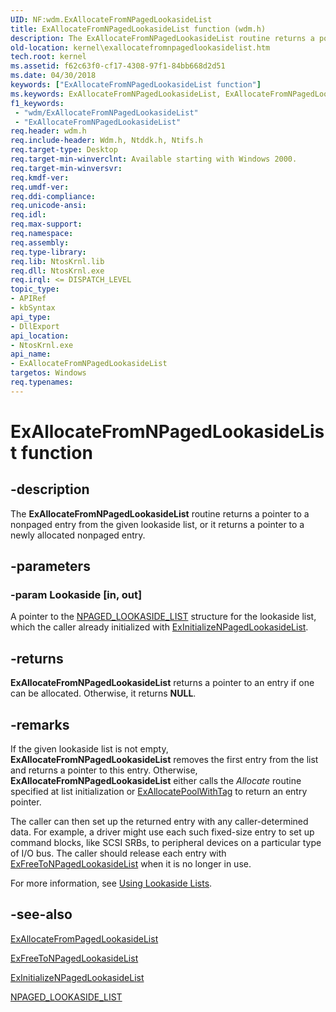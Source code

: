 ```yaml
---
UID: NF:wdm.ExAllocateFromNPagedLookasideList
title: ExAllocateFromNPagedLookasideList function (wdm.h)
description: The ExAllocateFromNPagedLookasideList routine returns a pointer to a nonpaged entry from the given lookaside list, or it returns a pointer to a newly allocated nonpaged entry.
old-location: kernel\exallocatefromnpagedlookasidelist.htm
tech.root: kernel
ms.assetid: f62c63f0-cf17-4308-97f1-84bb668d2d51
ms.date: 04/30/2018
keywords: ["ExAllocateFromNPagedLookasideList function"]
ms.keywords: ExAllocateFromNPagedLookasideList, ExAllocateFromNPagedLookasideList routine [Kernel-Mode Driver Architecture], k102_43919c0e-8140-4fc8-80f5-1955e39aa493.xml, kernel.exallocatefromnpagedlookasidelist, wdm/ExAllocateFromNPagedLookasideList
f1_keywords:
 - "wdm/ExAllocateFromNPagedLookasideList"
 - "ExAllocateFromNPagedLookasideList"
req.header: wdm.h
req.include-header: Wdm.h, Ntddk.h, Ntifs.h
req.target-type: Desktop
req.target-min-winverclnt: Available starting with Windows 2000.
req.target-min-winversvr: 
req.kmdf-ver: 
req.umdf-ver: 
req.ddi-compliance: 
req.unicode-ansi: 
req.idl: 
req.max-support: 
req.namespace: 
req.assembly: 
req.type-library: 
req.lib: NtosKrnl.lib
req.dll: NtosKrnl.exe
req.irql: <= DISPATCH_LEVEL
topic_type:
- APIRef
- kbSyntax
api_type:
- DllExport
api_location:
- NtosKrnl.exe
api_name:
- ExAllocateFromNPagedLookasideList
targetos: Windows
req.typenames: 
---
```


# ExAllocateFromNPagedLookasideList function


## -description


The <b>ExAllocateFromNPagedLookasideList</b> routine returns a pointer to a nonpaged entry from the given lookaside list, or it returns a pointer to a newly allocated nonpaged entry. 


## -parameters




### -param Lookaside [in, out]

A pointer to the <a href="https://docs.microsoft.com/windows-hardware/drivers/kernel/eprocess">NPAGED_LOOKASIDE_LIST</a> structure for the lookaside list, which the caller already initialized with <a href="https://docs.microsoft.com/windows-hardware/drivers/ddi/wdm/nf-wdm-exinitializenpagedlookasidelist">ExInitializeNPagedLookasideList</a>. 


## -returns



<b>ExAllocateFromNPagedLookasideList</b> returns a pointer to an entry if one can be allocated. Otherwise, it returns <b>NULL</b>.




## -remarks



If the given lookaside list is not empty, <b>ExAllocateFromNPagedLookasideList</b> removes the first entry from the list and returns a pointer to this entry. Otherwise, <b>ExAllocateFromNPagedLookasideList</b> either calls the <i>Allocate</i> routine specified at list initialization or <a href="https://docs.microsoft.com/windows-hardware/drivers/ddi/wdm/nf-wdm-exallocatepoolwithtag">ExAllocatePoolWithTag</a> to return an entry pointer.

The caller can then set up the returned entry with any caller-determined data. For example, a driver might use each such fixed-size entry to set up command blocks, like SCSI SRBs, to peripheral devices on a particular type of I/O bus. The caller should release each entry with <a href="https://docs.microsoft.com/windows-hardware/drivers/ddi/wdm/nf-wdm-exfreetonpagedlookasidelist">ExFreeToNPagedLookasideList</a> when it is no longer in use.

For more information, see <a href="https://docs.microsoft.com/windows-hardware/drivers/kernel/using-lookaside-lists">Using Lookaside Lists</a>.




## -see-also




<a href="https://docs.microsoft.com/windows-hardware/drivers/ddi/wdm/nf-wdm-exallocatefrompagedlookasidelist">ExAllocateFromPagedLookasideList</a>



<a href="https://docs.microsoft.com/windows-hardware/drivers/ddi/wdm/nf-wdm-exfreetonpagedlookasidelist">ExFreeToNPagedLookasideList</a>



<a href="https://docs.microsoft.com/windows-hardware/drivers/ddi/wdm/nf-wdm-exinitializenpagedlookasidelist">ExInitializeNPagedLookasideList</a>



<a href="https://docs.microsoft.com/windows-hardware/drivers/kernel/eprocess">NPAGED_LOOKASIDE_LIST</a>
 

 


